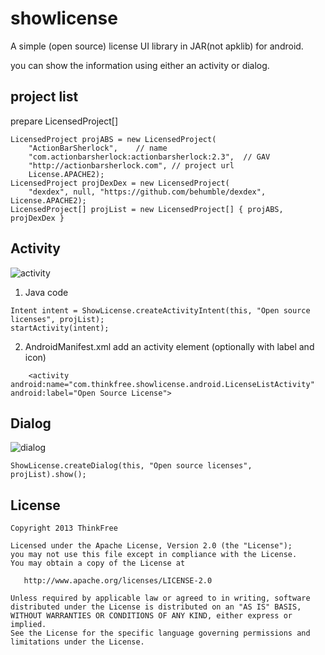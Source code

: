 showlicense
===========

A simple (open source) license UI library in JAR(not apklib) for android.

you can show the information using either an activity or dialog.

project list
------------

prepare LicensedProject[]
```
LicensedProject projABS = new LicensedProject(
    "ActionBarSherlock",    // name
    "com.actionbarsherlock:actionbarsherlock:2.3",  // GAV
    "http://actionbarsherlock.com", // project url
    License.APACHE2);
LicensedProject projDexDex = new LicensedProject(
    "dexdex", null, "https://github.com/behumble/dexdex", License.APACHE2);
LicensedProject[] projList = new LicensedProject[] { projABS, projDexDex }
```

Activity
--------
![activity](https://lh5.googleusercontent.com/-whdGSM8JIpw/UaIJjWia2NI/AAAAAAAA73s/zF4-DlHXX1c/w385-h642-no/activity.png)

1. Java code
```
Intent intent = ShowLicense.createActivityIntent(this, "Open source licenses", projList);
startActivity(intent);
```

2. AndroidManifest.xml
add an activity element (optionally with label and icon)
```
    <activity android:name="com.thinkfree.showlicense.android.LicenseListActivity" android:label="Open Source License">
```

Dialog
------
![dialog](https://lh5.googleusercontent.com/-90Sn9w_usk4/UaIJjXy-RaI/AAAAAAAA73o/jcp_mKJL5_8/w385-h642-no/dialog.png)
```
ShowLicense.createDialog(this, "Open source licenses", projList).show();
```

License
-------
    Copyright 2013 ThinkFree

    Licensed under the Apache License, Version 2.0 (the "License");
    you may not use this file except in compliance with the License.
    You may obtain a copy of the License at

       http://www.apache.org/licenses/LICENSE-2.0

    Unless required by applicable law or agreed to in writing, software
    distributed under the License is distributed on an "AS IS" BASIS,
    WITHOUT WARRANTIES OR CONDITIONS OF ANY KIND, either express or implied.
    See the License for the specific language governing permissions and
    limitations under the License.

